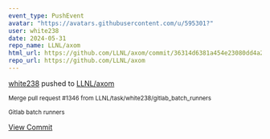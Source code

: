 ```yaml
---
event_type: PushEvent
avatar: "https://avatars.githubusercontent.com/u/595301?"
user: white238
date: 2024-05-31
repo_name: LLNL/axom
html_url: https://github.com/LLNL/axom/commit/36314d6381a454e23080dd4a20b835aa1b6140c1
repo_url: https://github.com/LLNL/axom
---
```


<a href='https://github.com/white238' target='_blank'>white238</a> pushed to <a href='https://github.com/LLNL/axom' target='_blank'>LLNL/axom</a>

<small>Merge pull request #1346 from LLNL/task/white238/gitlab_batch_runners

Gitlab batch runners</small>

<a href='https://github.com/LLNL/axom/commit/36314d6381a454e23080dd4a20b835aa1b6140c1' target='_blank'>View Commit</a>